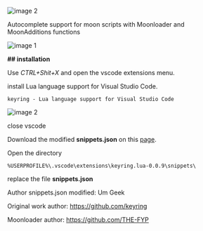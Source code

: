 ![image 2](https://i62.servimg.com/u/f62/19/64/32/02/rq9tur10.png)



Autocomplete support for moon scripts with Moonloader and MoonAdditions functions

![image 1](https://i62.servimg.com/u/f62/19/64/32/02/screen48.jpg)

**## installation**

Use _CTRL+Shit+X_ and open the vscode extensions menu.

install Lua language support for Visual Studio Code. 

`keyring - Lua language support for Visual Studio Code`

![image 2](https://i62.servimg.com/u/f62/19/64/32/02/screen49.jpg)

close vscode

Download the modified **snippets.json** on this [page](https://github.com/UmGeek/snippets-moonloader-for-vscode). 

Open the directory 

`%USERPROFILE%\.vscode\extensions\keyring.lua-0.0.9\snippets\`

replace the file **snippets.json**


Author snippets.json modified: Um Geek

Original work author: https://github.com/keyring

Moonloader author: https://github.com/THE-FYP

